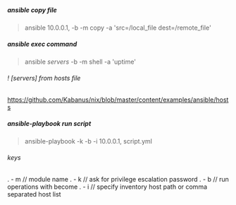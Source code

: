 ##### ansible copy file
> ansible 10.0.0.1, -b -m copy -a 'src=/local_file dest=/remote_file'

##### ansible exec command
> ansible *servers* -b -m shell -a 'uptime'  

###### ! [servers] from hosts file
https://github.com/Kabanus/nix/blob/master/content/examples/ansible/hosts

##### ansible-playbook run script
> ansible-playbook -k -b -i 10.0.0.1, script.yml

###### keys
. - m // module name
. - k // ask for privilege escalation password
. - b // run operations with become
. - i // specify inventory host path or comma separated host list
